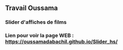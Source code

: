 ## Travail Oussama


### Slider d'affiches de films



### Lien pour voir la page WEB : https://oussamadabachil.github.io/Slider_hs/

